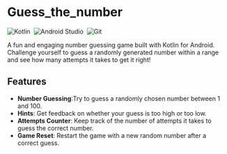 # Guess_the_number

![Kotlin](https://img.shields.io/badge/-Kotlin-05122A?style=flat&logo=kotlin)&nbsp;
![Android Studio](https://img.shields.io/badge/-Android%20Studio-05122A?style=flat&logo=android-studio)&nbsp;
![Git](https://img.shields.io/badge/-Git-05122A?style=flat&logo=git)&nbsp;

A fun and engaging number guessing game built with Kotlin for Android. Challenge yourself to guess a randomly generated number within a range and see how many attempts it takes to get it right!


## Features

- **Number Guessing**:Try to guess a randomly chosen number between 1 and 100.
- **Hints**:  Get feedback on whether your guess is too high or too low.
- **Attempts Counter**: Keep track of the number of attempts it takes to guess the correct number.
- **Game Reset**: Restart the game with a new random number after a correct guess.

